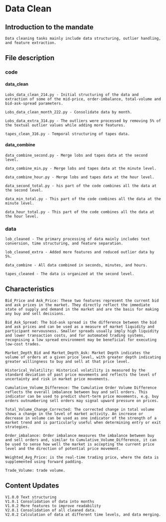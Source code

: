 # Data Clean
## Introduction to the mandate
    Data cleaning tasks mainly include data structuring, outlier handling, and feature extraction.
## File description
### code
#### data_clean
    Lobs_data_clean_214.py - Initial structuring of the data and extraction of some of the mid-price, order-imbalance, total-volume and bid-ask-spread parameters.

    Lobs_data_clean_month_222.py - Consolidate data by month.

    Lobs_data_extra_314.py - The outliers were processed by removing 5% of the textual outlier values while adding more features.
    
    tapes_clean_316.py - Temporal structuring of tapes data.
#### data_combine
    data_combine_second.py - Merge lobs and tapes data at the second level.

    data_combine_min.py - Merge lobs and tapes data at the minute level.

    data_combine_hour.py - Merge lobs and tapes data at the hour level.

    data_second_total.py - his part of the code combines all the data at the second level.

    data_min_total.py - This part of the code combines all the data at the minute level.

    data_hour_total.py - This part of the code combines all the data at the hour level.
### data
    lob_cleaned - The primary processing of data mainly includes text conversion, time structuring, and feature separation.
    
    lob_cleaned_extra - Added more features and reduced outlier data by 5%.

    data_combine - All data combined in seconds, minutes, and hours.

    tapes_cleaned - The data is organized at the second level.

## Characteristics
    Bid_Price and Ask_Price: These two features represent the current bid and ask prices in the market. They directly reflect the immediate state of supply and demand in the market and are the basis for making any buy and sell decisions.

    Bid_Ask_Spread: The bid-ask spread is the difference between the bid and ask prices and can be used as a measure of market liquidity and participant nervousness. Smaller spreads usually imply high liquidity and lower transaction costs, and for automated trading systems, recognising a low spread environment may be beneficial for executing low-cost trades.

    Market_Depth_Bid and Market_Depth_Ask: Market Depth indicates the volume of orders at a given price level, with greater depth indicating greater willingness to buy and sell at that price level. 

    Historical_Volatility: Historical volatility is measured by the standard deviation of past price movements and reflects the level of uncertainty and risk in market price movements.

    Cumulative_Volume_Difference: The Cumulative Order Volume Difference reflects the overall imbalance between buy and sell orders. This indicator can be used to predict short-term price movements, e.g. buy orders outnumbering sell orders may signal upward pressure on prices.

    Total_Volume_Change_Corrected: The corrected change in total volume shows a change in the level of market activity. An increase or decrease in volume can be used as one indicator of the strength of a market trend and is particularly useful when determining entry or exit strategies.

    Order_imbalance: Order imbalance measures the imbalance between buy and sell orders and, similar to Cumulative_Volume_Difference, it can be used to sense how well the market is accepting the current price level and the direction of potential price movement.

    Weighted_Avg_Price: is the real-time trading price, where the data is supplemented using forward padding.

    Trade_Volume: trade volume.

## Content Updates
    V1.0.0 Text structuring
    V1.0.1 Consolidation of data into months
    V1.0.2 More features to improve readability
    V2.0.1 Consolidation of all cleaned data.
    V2.0.2 Calculation of data at different time levels, and data merging.

